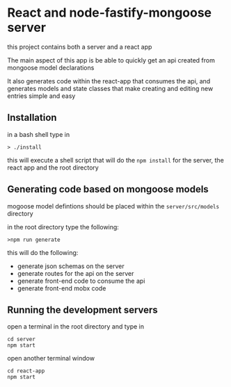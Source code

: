 # React and node-fastify-mongoose server
this project contains both a server and a react app

The main aspect of this app is be able to quickly get
an api created from mongoose model declarations

It also generates code within the react-app that 
consumes the api, and generates models and state classes 
that make creating and editing new entries simple
and easy

## Installation
in a bash shell type in
```
> ./install
```
this will execute a shell script that will do the `npm install`
for the server, the react app and the root directory

## Generating code based on mongoose models
mogoose model defintions should be placed within the 
`server/src/models` directory

in the root directory type the following:

```
>npm run generate
```

this will do the following:
* generate json schemas on the server
* generate routes for the api on the server
* generate front-end code to consume the api
* generate front-end mobx code

## Running the development servers
open a terminal in the root directory and type in 
```
cd server
npm start
```
open another terminal window
```
cd react-app
npm start
```